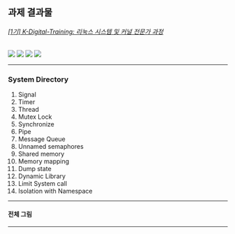 ## 과제 결과물


<h6> 
  <a href="https://school.programmers.co.kr/learn/courses/16210/16210-1%EA%B8%B0-k-digital-training-%EB%A6%AC%EB%88%85%EC%8A%A4-%EC%8B%9C%EC%8A%A4%ED%85%9C-%EB%B0%8F-%EC%BB%A4%EB%84%90-%EC%A0%84%EB%AC%B8%EA%B0%80">[1기] K-Digital-Training: 리눅스 시스템 및 커널 전문가 과정
  </a>
</h6>
<div style="display:inline;">
  <img src="https://img.shields.io/badge/C Language-A8B9CC?style=flat-square&logo=C&logoColor=black"/>
  <img src="https://img.shields.io/badge/Linux-FCC624?style=flat-square&logo=Linux&logoColor=black">
  <img src="https://img.shields.io/badge/VMware-607078?style=flat-square&logo=VMware&logoColor=white"/>
  <img src="https://img.shields.io/badge/Vim-019733?style=flat-square&logo=Vim&logoColor=white"/>
</div>

---
### System Directory
1) Signal
2) Timer
3) Thread
4) Mutex Lock
5) Synchronize
6) Pipe
7) Message Queue
8) Unnamed semaphores
9) Shared memory
10) Memory mapping
11) Dump state
12) Dynamic Library
13) Limit System call
14) Isolation with Namespace
---
#### 전체 그림

---

